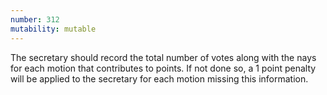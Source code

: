 ```yaml
---
number: 312
mutability: mutable
---
```


The secretary should record the total number of votes along with the nays for each motion that contributes to points.
If not done so, a 1 point penalty will be applied to the secretary for each motion missing this information.
